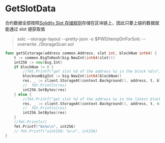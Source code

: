 # GetSlotData
合约数据全部按照[Solidity Slot 存储规则](https://yuhuajing.github.io/solidity-book/milestone_1/static-slot-storage.html)存储在区块链上，因此只要上链的数据就能通过 slot 键获取值
> solc --storage-layout --pretty-json -o $PWD/tempDirForSolc --overwrite ./StorageScan.sol
```go
func getSCstorage(address common.Address, slot int, blockNum int64) {
	t := common.BigToHash(big.NewInt(int64(slot)))
	int256 := new(big.Int)
	if blockNum != 0 {
		//fmt.Printf("get slot %d of the address %s in the block %d\n", slot, address.Hex(), blockNum)
		blocknumBigInt := big.NewInt(int64(blockNum))
		res, _ := client.StorageAt(context.Background(), address, t, blocknumBigInt)
		//	fmt.Println(res)
		int256.SetBytes(res)
	} else {
		//fmt.Printf("get slot %d of the address %s in the latest block\n", slot, address.Hex())
		res, _ := client.StorageAt(context.Background(), address, t, nil)
		//	fmt.Println(res)
		int256.SetBytes(res)
	}
	//fmt.Println()
	fmt.Printf("0x%x\n", int256)
	// fmt.Printf("uint256: %v\n", int256)
}

```
